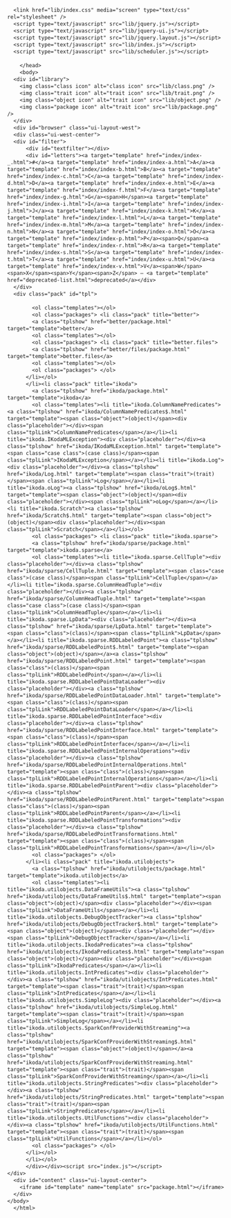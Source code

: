 <!DOCTYPE html >
<html>
        <head>
          <title>ikodaSparse 1.0.0 API</title>
          <meta name="description" content="ikodaSparse 1.0.0 API" />
          <meta name="keywords" content="ikodaSparse 1.0.0 API" />
          <meta http-equiv="content-type" content="text/html; charset=UTF-8" />
          
      <link href="lib/index.css" media="screen" type="text/css" rel="stylesheet" />
      <script type="text/javascript" src="lib/jquery.js"></script>
      <script type="text/javascript" src="lib/jquery-ui.js"></script>
      <script type="text/javascript" src="lib/jquery.layout.js"></script>
      <script type="text/javascript" src="lib/index.js"></script>
      <script type="text/javascript" src="lib/scheduler.js"></script>
    
        </head>
        <body>
      <div id="library">
        <img class="class icon" alt="class icon" src="lib/class.png" />
        <img class="trait icon" alt="trait icon" src="lib/trait.png" />
        <img class="object icon" alt="trait icon" src="lib/object.png" />
        <img class="package icon" alt="trait icon" src="lib/package.png" />
      </div>
      <div id="browser" class="ui-layout-west">
      <div class="ui-west-center">
      <div id="filter">
          <div id="textfilter"></div>
          <div id="letters"><a target="template" href="index/index-_.html">#</a><a target="template" href="index/index-a.html">A</a><a target="template" href="index/index-b.html">B</a><a target="template" href="index/index-c.html">C</a><a target="template" href="index/index-d.html">D</a><a target="template" href="index/index-e.html">E</a><a target="template" href="index/index-f.html">F</a><a target="template" href="index/index-g.html">G</a><span>H</span><a target="template" href="index/index-i.html">I</a><a target="template" href="index/index-j.html">J</a><a target="template" href="index/index-k.html">K</a><a target="template" href="index/index-l.html">L</a><a target="template" href="index/index-m.html">M</a><a target="template" href="index/index-n.html">N</a><a target="template" href="index/index-o.html">O</a><a target="template" href="index/index-p.html">P</a><span>Q</span><a target="template" href="index/index-r.html">R</a><a target="template" href="index/index-s.html">S</a><a target="template" href="index/index-t.html">T</a><a target="template" href="index/index-u.html">U</a><a target="template" href="index/index-v.html">V</a><span>W</span><span>X</span><span>Y</span><span>Z</span> – <a target="template" href="deprecated-list.html">deprecated</a></div>
      </div>
      <div class="pack" id="tpl">
            
            <ol class="templates"></ol>
            <ol class="packages"> <li class="pack" title="better">
            <a class="tplshow" href="better/package.html" target="template">better</a>
            <ol class="templates"></ol>
            <ol class="packages"> <li class="pack" title="better.files">
            <a class="tplshow" href="better/files/package.html" target="template">better.files</a>
            <ol class="templates"></ol>
            <ol class="packages"> </ol>
          </li></ol>
          </li><li class="pack" title="ikoda">
            <a class="tplshow" href="ikoda/package.html" target="template">ikoda</a>
            <ol class="templates"><li title="ikoda.ColumnNamePredicates"><a class="tplshow" href="ikoda/ColumnNamePredicates$.html" target="template"><span class="object">(object)</span><div class="placeholder"></div><span class="tplLink">ColumnNamePredicates</span></a></li><li title="ikoda.IKodaMLException"><div class="placeholder"></div><a class="tplshow" href="ikoda/IKodaMLException.html" target="template"><span class="case class">(case class)</span><span class="tplLink">IKodaMLException</span></a></li><li title="ikoda.Log"><div class="placeholder"></div><a class="tplshow" href="ikoda/Log.html" target="template"><span class="trait">(trait)</span><span class="tplLink">Log</span></a></li><li title="ikoda.oLog"><a class="tplshow" href="ikoda/oLog$.html" target="template"><span class="object">(object)</span><div class="placeholder"></div><span class="tplLink">oLog</span></a></li><li title="ikoda.Scratch"><a class="tplshow" href="ikoda/Scratch$.html" target="template"><span class="object">(object)</span><div class="placeholder"></div><span class="tplLink">Scratch</span></a></li></ol>
            <ol class="packages"> <li class="pack" title="ikoda.sparse">
            <a class="tplshow" href="ikoda/sparse/package.html" target="template">ikoda.sparse</a>
            <ol class="templates"><li title="ikoda.sparse.CellTuple"><div class="placeholder"></div><a class="tplshow" href="ikoda/sparse/CellTuple.html" target="template"><span class="case class">(case class)</span><span class="tplLink">CellTuple</span></a></li><li title="ikoda.sparse.ColumnHeadTuple"><div class="placeholder"></div><a class="tplshow" href="ikoda/sparse/ColumnHeadTuple.html" target="template"><span class="case class">(case class)</span><span class="tplLink">ColumnHeadTuple</span></a></li><li title="ikoda.sparse.LpData"><div class="placeholder"></div><a class="tplshow" href="ikoda/sparse/LpData.html" target="template"><span class="class">(class)</span><span class="tplLink">LpData</span></a></li><li title="ikoda.sparse.RDDLabeledPoint"><a class="tplshow" href="ikoda/sparse/RDDLabeledPoint$.html" target="template"><span class="object">(object)</span></a><a class="tplshow" href="ikoda/sparse/RDDLabeledPoint.html" target="template"><span class="class">(class)</span><span class="tplLink">RDDLabeledPoint</span></a></li><li title="ikoda.sparse.RDDLabeledPointDataLoader"><div class="placeholder"></div><a class="tplshow" href="ikoda/sparse/RDDLabeledPointDataLoader.html" target="template"><span class="class">(class)</span><span class="tplLink">RDDLabeledPointDataLoader</span></a></li><li title="ikoda.sparse.RDDLabeledPointInterface"><div class="placeholder"></div><a class="tplshow" href="ikoda/sparse/RDDLabeledPointInterface.html" target="template"><span class="class">(class)</span><span class="tplLink">RDDLabeledPointInterface</span></a></li><li title="ikoda.sparse.RDDLabeledPointInternalOperations"><div class="placeholder"></div><a class="tplshow" href="ikoda/sparse/RDDLabeledPointInternalOperations.html" target="template"><span class="class">(class)</span><span class="tplLink">RDDLabeledPointInternalOperations</span></a></li><li title="ikoda.sparse.RDDLabeledPointParent"><div class="placeholder"></div><a class="tplshow" href="ikoda/sparse/RDDLabeledPointParent.html" target="template"><span class="class">(class)</span><span class="tplLink">RDDLabeledPointParent</span></a></li><li title="ikoda.sparse.RDDLabeledPointTransformations"><div class="placeholder"></div><a class="tplshow" href="ikoda/sparse/RDDLabeledPointTransformations.html" target="template"><span class="class">(class)</span><span class="tplLink">RDDLabeledPointTransformations</span></a></li></ol>
            <ol class="packages"> </ol>
          </li><li class="pack" title="ikoda.utilobjects">
            <a class="tplshow" href="ikoda/utilobjects/package.html" target="template">ikoda.utilobjects</a>
            <ol class="templates"><li title="ikoda.utilobjects.DataFrameUtils"><a class="tplshow" href="ikoda/utilobjects/DataFrameUtils$.html" target="template"><span class="object">(object)</span><div class="placeholder"></div><span class="tplLink">DataFrameUtils</span></a></li><li title="ikoda.utilobjects.DebugObjectTracker"><a class="tplshow" href="ikoda/utilobjects/DebugObjectTracker$.html" target="template"><span class="object">(object)</span><div class="placeholder"></div><span class="tplLink">DebugObjectTracker</span></a></li><li title="ikoda.utilobjects.IkodaPredicates"><a class="tplshow" href="ikoda/utilobjects/IkodaPredicates$.html" target="template"><span class="object">(object)</span><div class="placeholder"></div><span class="tplLink">IkodaPredicates</span></a></li><li title="ikoda.utilobjects.IntPredicates"><div class="placeholder"></div><a class="tplshow" href="ikoda/utilobjects/IntPredicates.html" target="template"><span class="trait">(trait)</span><span class="tplLink">IntPredicates</span></a></li><li title="ikoda.utilobjects.SimpleLog"><div class="placeholder"></div><a class="tplshow" href="ikoda/utilobjects/SimpleLog.html" target="template"><span class="trait">(trait)</span><span class="tplLink">SimpleLog</span></a></li><li title="ikoda.utilobjects.SparkConfProviderWithStreaming"><a class="tplshow" href="ikoda/utilobjects/SparkConfProviderWithStreaming$.html" target="template"><span class="object">(object)</span></a><a class="tplshow" href="ikoda/utilobjects/SparkConfProviderWithStreaming.html" target="template"><span class="trait">(trait)</span><span class="tplLink">SparkConfProviderWithStreaming</span></a></li><li title="ikoda.utilobjects.StringPredicates"><div class="placeholder"></div><a class="tplshow" href="ikoda/utilobjects/StringPredicates.html" target="template"><span class="trait">(trait)</span><span class="tplLink">StringPredicates</span></a></li><li title="ikoda.utilobjects.UtilFunctions"><div class="placeholder"></div><a class="tplshow" href="ikoda/utilobjects/UtilFunctions.html" target="template"><span class="trait">(trait)</span><span class="tplLink">UtilFunctions</span></a></li></ol>
            <ol class="packages"> </ol>
          </li></ol>
          </li></ol>
          </div></div><script src="index.js"></script>
    </div>
      <div id="content" class="ui-layout-center">
        <iframe id="template" name="template" src="package.html"></iframe>
      </div>
    </body>
      </html>
